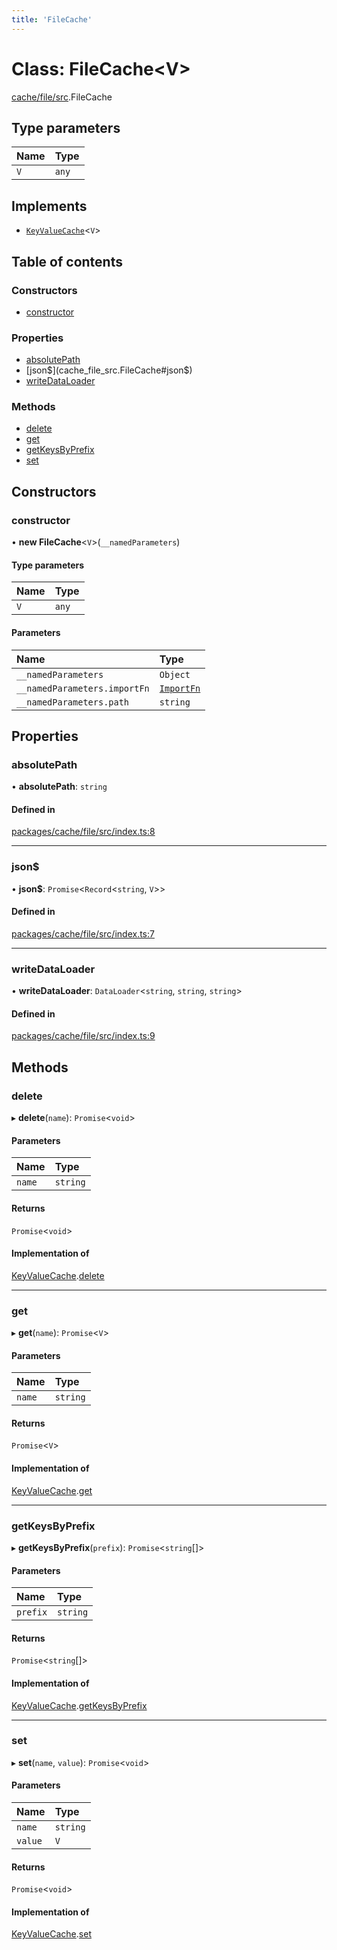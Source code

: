 ```yaml
---
title: 'FileCache'
---
```


# Class: FileCache\<V>

[cache/file/src](../modules/cache_file_src).FileCache

## Type parameters

| Name | Type |
| :------ | :------ |
| `V` | `any` |

## Implements

- [`KeyValueCache`](/docs/api/interfaces/types_src.KeyValueCache)\<`V`>

## Table of contents

### Constructors

- [constructor](cache_file_src.FileCache#constructor)

### Properties

- [absolutePath](cache_file_src.FileCache#absolutepath)
- [json$](cache_file_src.FileCache#json$)
- [writeDataLoader](cache_file_src.FileCache#writedataloader)

### Methods

- [delete](cache_file_src.FileCache#delete)
- [get](cache_file_src.FileCache#get)
- [getKeysByPrefix](cache_file_src.FileCache#getkeysbyprefix)
- [set](cache_file_src.FileCache#set)

## Constructors

### constructor

• **new FileCache**\<`V`>(`__namedParameters`)

#### Type parameters

| Name | Type |
| :------ | :------ |
| `V` | `any` |

#### Parameters

| Name | Type |
| :------ | :------ |
| `__namedParameters` | `Object` |
| `__namedParameters.importFn` | [`ImportFn`](../modules/types_src#importfn) |
| `__namedParameters.path` | `string` |

## Properties

### absolutePath

• **absolutePath**: `string`

#### Defined in

[packages/cache/file/src/index.ts:8](https://github.com/Urigo/graphql-mesh/blob/master/packages/cache/file/src/index.ts#L8)

___

### json$

• **json$**: `Promise`\<`Record`\<`string`, `V`>>

#### Defined in

[packages/cache/file/src/index.ts:7](https://github.com/Urigo/graphql-mesh/blob/master/packages/cache/file/src/index.ts#L7)

___

### writeDataLoader

• **writeDataLoader**: `DataLoader`\<`string`, `string`, `string`>

#### Defined in

[packages/cache/file/src/index.ts:9](https://github.com/Urigo/graphql-mesh/blob/master/packages/cache/file/src/index.ts#L9)

## Methods

### delete

▸ **delete**(`name`): `Promise`\<`void`>

#### Parameters

| Name | Type |
| :------ | :------ |
| `name` | `string` |

#### Returns

`Promise`\<`void`>

#### Implementation of

[KeyValueCache](/docs/api/interfaces/types_src.KeyValueCache).[delete](/docs/api/interfaces/types_src.KeyValueCache#delete)

___

### get

▸ **get**(`name`): `Promise`\<`V`>

#### Parameters

| Name | Type |
| :------ | :------ |
| `name` | `string` |

#### Returns

`Promise`\<`V`>

#### Implementation of

[KeyValueCache](/docs/api/interfaces/types_src.KeyValueCache).[get](/docs/api/interfaces/types_src.KeyValueCache#get)

___

### getKeysByPrefix

▸ **getKeysByPrefix**(`prefix`): `Promise`\<`string`[]>

#### Parameters

| Name | Type |
| :------ | :------ |
| `prefix` | `string` |

#### Returns

`Promise`\<`string`[]>

#### Implementation of

[KeyValueCache](/docs/api/interfaces/types_src.KeyValueCache).[getKeysByPrefix](/docs/api/interfaces/types_src.KeyValueCache#getkeysbyprefix)

___

### set

▸ **set**(`name`, `value`): `Promise`\<`void`>

#### Parameters

| Name | Type |
| :------ | :------ |
| `name` | `string` |
| `value` | `V` |

#### Returns

`Promise`\<`void`>

#### Implementation of

[KeyValueCache](/docs/api/interfaces/types_src.KeyValueCache).[set](/docs/api/interfaces/types_src.KeyValueCache#set)

